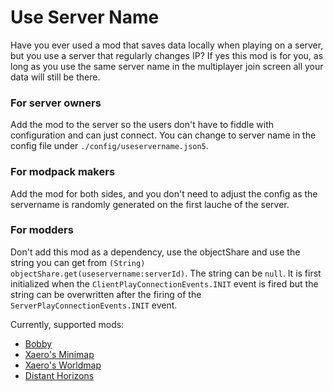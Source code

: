 # Use Server Name

Have you ever used a mod that saves data locally when playing on a server, 
but you use a server that regularly changes IP?
If yes this mod is for you,
as long as you use the same server name in the multiplayer join screen all your data will still be there.

### For server owners
Add the mod to the server so the users don't have to fiddle with configuration and can just connect.
You can change to server name in the config file under ``./config/useservername.json5``.

### For modpack makers
Add the mod for both sides,
and you don't need to adjust the config as the servername is randomly generated on the first lauche of the server.

### For modders
Don't add this mod as a dependency, use the objectShare and use the string you can get from
``(String) objectShare.get(useservername:serverId)``. The string can be ``null``.
It is first initialized when the ``ClientPlayConnectionEvents.INIT`` event is fired but the string can be overwritten
after the firing of the ``ServerPlayConnectionEvents.INIT`` event.

Currently, supported mods:

* [Bobby](https://modrinth.com/mod/bobby)
* [Xaero's Minimap](https://modrinth.com/mod/xaeros-minimap)
* [Xaero's Worldmap](https://modrinth.com/mod/xaeros-world-map)
* [Distant Horizons](https://modrinth.com/mod/distanthorizons)
